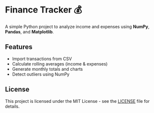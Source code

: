 # Finance Tracker 💰
A simple Python project to analyze income and expenses using **NumPy**, **Pandas**, and **Matplotlib**.
## Features
- Import transactions from CSV
- Calculate rolling averages (income & expenses)
- Generate monthly totals and charts
- Detect outliers using NumPy
## License
This project is licensed under the MIT License - see the [LICENSE](LICENSE) file for details.
